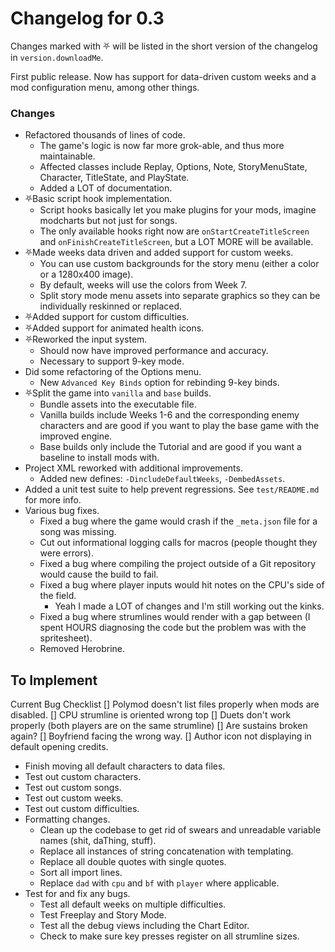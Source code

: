 # Changelog for 0.3

Changes marked with ⛧ will be listed in the short version of the changelog in `version.downloadMe`.

First public release. Now has support for data-driven custom weeks and a mod configuration menu, among other things.

### Changes
- Refactored thousands of lines of code.
  - The game's logic is now far more grok-able, and thus more maintainable.
  - Affected classes include Replay, Options, Note, StoryMenuState, Character, TitleState, and PlayState.
  - Added a LOT of documentation.
- ⛧Basic script hook implementation.
  - Script hooks basically let you make plugins for your mods, imagine modcharts but not just for songs.
  - The only available hooks right now are `onStartCreateTitleScreen` and `onFinishCreateTitleScreen`, but a LOT MORE will be available.
- ⛧Made weeks data driven and added support for custom weeks.
  - You can use custom backgrounds for the story menu (either a color or a 1280x400 image).
  - By default, weeks will use the colors from Week 7.
  - Split story mode menu assets into separate graphics so they can be individually reskinned or replaced.
- ⛧Added support for custom difficulties.
- ⛧Added support for animated health icons.
- ⛧Reworked the input system.
  - Should now have improved performance and accuracy.
  - Necessary to support 9-key mode.
- Did some refactoring of the Options menu.
  - New `Advanced Key Binds` option for rebinding 9-key binds.
- ⛧Split the game into `vanilla` and `base` builds.
  - Bundle assets into the executable file.
  - Vanilla builds include Weeks 1-6 and the corresponding enemy characters and are good if you want to play the base game with the improved engine.
  - Base builds only include the Tutorial and are good if you want a baseline to install mods with.
- Project XML reworked with additional improvements.
  - Added new defines: `-DincludeDefaultWeeks`, `-DembedAssets`.
- Added a unit test suite to help prevent regressions. See `test/README.md` for more info.
- Various bug fixes.
  - Fixed a bug where the game would crash if the `_meta.json` file for a song was missing.
  - Cut out informational logging calls for macros (people thought they were errors).
  - Fixed a bug where compiling the project outside of a Git repository would cause the build to fail.
  - Fixed a bug where player inputs would hit notes on the CPU's side of the field.
    - Yeah I made a LOT of changes and I'm still working out the kinks.
  - Fixed a bug where strumlines would render with a gap between (I spent HOURS diagnosing the code but the problem was with the spritesheet).
  - Removed Herobrine.


## To Implement
Current Bug Checklist
[] Polymod doesn't list files properly when mods are disabled.
[] CPU strumline is oriented wrong top 
[] Duets don't work properly (both players are on the same strumline)
[] Are sustains broken again?
[] Boyfriend facing the wrong way.
[] Author icon not displaying in default opening credits.

- Finish moving all default characters to data files.
- Test out custom characters.
- Test out custom songs.
- Test out custom weeks.
- Test out custom difficulties.
- Formatting changes.
  - Clean up the codebase to get rid of swears and unreadable variable names (shit, daThing, stuff).
  - Replace all instances of string concatenation with templating.
  - Replace all double quotes with single quotes.
  - Sort all import lines.
  - Replace `dad` with `cpu` and `bf` with `player` where applicable.
- Test for and fix any bugs.
  - Test all default weeks on multiple difficulties.
  - Test Freeplay and Story Mode.
  - Test all the debug views including the Chart Editor.
  - Check to make sure key presses register on all strumline sizes.

